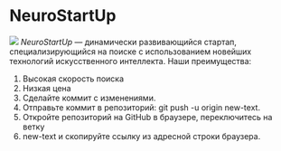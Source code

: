 # NeuroStartUp
![](https://netology-code.github.io/git-homeworks/introduction/assets/logo.png)
*NeuroStartUp* — динамически развивающийся стартап, специализирующийся на поиске с использованием новейших технологий искусственного интеллекта.
Наши преимущества:
1. Высокая скорость поиска
2. Низкая цена
3. Сделайте коммит с изменениями.
4. Отправьте коммит в репозиторий: git push -u origin new-text.
5. Откройте репозиторий на GitHub в браузере, переключитесь на ветку
6. new-text и скопируйте ссылку из адресной строки браузера.